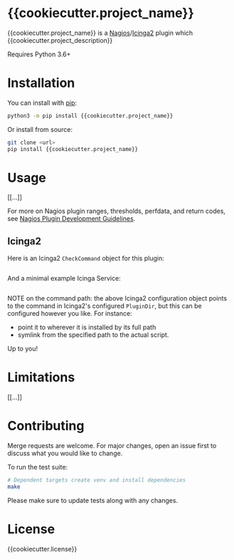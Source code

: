{{cookiecutter.project_name}}
===========

{{cookiecutter.project_name}} is a [Nagios]/[Icinga2] plugin which {{cookiecutter.project_description}}

Requires Python 3.6+

# Installation

You can install with [pip]:

```sh
python3 -m pip install {{cookiecutter.project_name}}
```

Or install from source:

```sh
git clone <url>
pip install {{cookiecutter.project_name}}
```

# Usage

\[[...]\]

For more on Nagios plugin ranges, thresholds, perfdata, and return codes, see [Nagios Plugin Development Guidelines].

## Icinga2

Here is an Icinga2 `CheckCommand` object for this plugin:

```
```

And a minimal example Icinga Service:

```
```

NOTE on the command path: the above Icinga2 configuration object points to the command in Icinga2's configured `PluginDir`, but this can be configured however you like. For instance:

* point it to wherever it is installed by its full path
* symlink from the specified path to the actual script.

Up to you!

# Limitations

\[[...]\]

# Contributing

Merge requests are welcome. For major changes, open an issue first to discuss what you would like to change.

To run the test suite:

```bash
# Dependent targets create venv and install dependencies
make
```

Please make sure to update tests along with any changes.

# License

{{cookiecutter.license}}


[Icinga2]: https://en.wikipedia.org/wiki/Icinga
[Nagios Plugin Development Guidelines]: https://nagios-plugins.org/doc/guidelines.html
[Nagios]: https://en.wikipedia.org/wiki/Nagios
[pip]: https://pip.pypa.io/en/stable/
